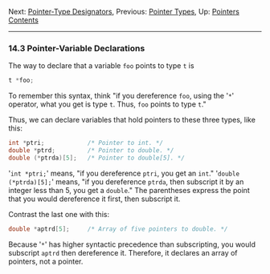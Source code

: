 Next: [Pointer-Type Designators](Pointer-Type-Designators.md),
Previous: [Pointer Types](Pointer-Types.md), Up:
[Pointers](Pointers.md)  
[Contents](index.md#SEC_Contents "Table of contents")  

------------------------------------------------------------------------


### 14.3 Pointer-Variable Declarations 

The way to declare that a variable `foo` points to type `t`
is

``` C
t *foo;
```

To remember this syntax, think "if you dereference `foo`, using the
'`*`' operator, what you get is type `t`. Thus,
`foo` points to type `t`."

Thus, we can declare variables that hold pointers to these three types,
like this:

``` C
int *ptri;            /* Pointer to int. */
double *ptrd;         /* Pointer to double. */
double (*ptrda)[5];   /* Pointer to double[5]. */
```

'`int *ptri;`' means, "if you dereference `ptri`, you get an
`int`." '`double (*ptrda)[5];`' means, "if you dereference
`ptrda`, then subscript it by an integer less than 5, you get a
`double`." The parentheses express the point that you would dereference
it first, then subscript it.

Contrast the last one with this:

``` C
double *aptrd[5];     /* Array of five pointers to double. */
```

Because '`*`' has higher syntactic precedence than
subscripting, you would subscript `aptrd` then dereference it.
Therefore, it declares an array of pointers, not a pointer.
